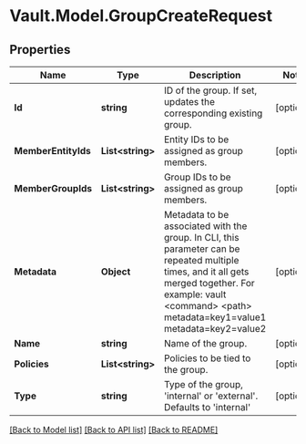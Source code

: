 # Vault.Model.GroupCreateRequest

## Properties

Name | Type | Description | Notes
------------ | ------------- | ------------- | -------------
**Id** | **string** | ID of the group. If set, updates the corresponding existing group. | [optional] 
**MemberEntityIds** | **List&lt;string&gt;** | Entity IDs to be assigned as group members. | [optional] 
**MemberGroupIds** | **List&lt;string&gt;** | Group IDs to be assigned as group members. | [optional] 
**Metadata** | **Object** | Metadata to be associated with the group. In CLI, this parameter can be repeated multiple times, and it all gets merged together. For example: vault &lt;command&gt; &lt;path&gt; metadata&#x3D;key1&#x3D;value1 metadata&#x3D;key2&#x3D;value2 | [optional] 
**Name** | **string** | Name of the group. | [optional] 
**Policies** | **List&lt;string&gt;** | Policies to be tied to the group. | [optional] 
**Type** | **string** | Type of the group, &#x27;internal&#x27; or &#x27;external&#x27;. Defaults to &#x27;internal&#x27; | [optional] 

[[Back to Model list]](../README.md#documentation-for-models) [[Back to API list]](../README.md#documentation-for-api-endpoints) [[Back to README]](../README.md)

